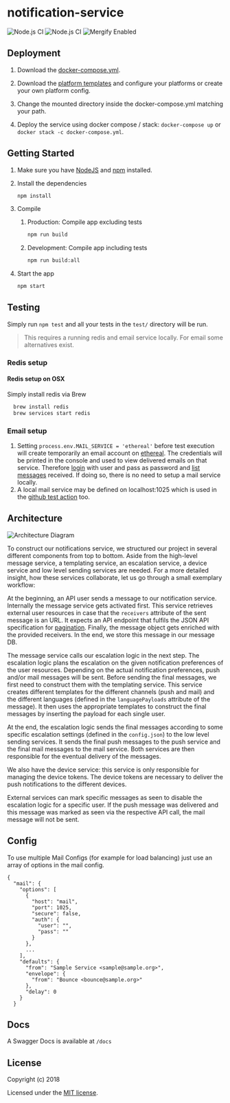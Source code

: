 # notification-service

![Node.js CI](https://github.com/schul-cloud/node-notification-service/workflows/Node.js%20CI/badge.svg)
![Node.js CI](https://github.com/schul-cloud/node-notification-service/workflows/Node.js%20CI/badge.svg?branch=develop)
![Mergify Enabled](https://img.shields.io/endpoint.svg?url=https://dashboard.mergify.io/badges/schul-cloud/node-notification-service&style=flat)

## Deployment

1. Download the <a href="https://github.com/schul-cloud/node-notification-service/blob/master-v4/docker-compose.yml" download>docker-compose.yml</a>.

1. Download the [platform templates](https://github.com/schul-cloud/node-notification-service/tree/master-v4/platforms) and configure your platforms or create your own platform config.

1. Change the mounted directory inside the docker-compose.yml matching your path.

1. Deploy the service using docker compose / stack:
   `docker-compose up` or `docker stack -c docker-compose.yml`.

## Getting Started

1. Make sure you have [NodeJS](https://nodejs.org/) and [npm](https://www.npmjs.com/) installed.
2. Install the dependencies

   ```bash
   npm install
   ```

3. Compile

   1. Production: Compile app excluding tests

      ```bash
      npm run build
      ```

   2. Development: Compile app including tests

      ```bash
      npm run build:all
      ```

4. Start the app

   ```bash
   npm start
   ```

## Testing

Simply run `npm test` and all your tests in the `test/` directory will be run.

> This requires a running redis and email service locally. For email some alternatives exist.

### Redis setup

#### Redis setup on OSX

Simply install redis via Brew

```bash
  brew install redis
  brew services start redis
```

### Email setup

1. Setting `process.env.MAIL_SERVICE = 'ethereal'` before test execution will create temporarily an email account on [ethereal](https://ethereal.email/). The credentials will be printed in the console and used to view delivered emails on that service. Therefore [login](https://ethereal.email/login) with user and pass as password and [list messages](https://ethereal.email/messages) received. If doing so, there is no need to setup a mail service locally.
2. A local mail service may be defined on localhost:1025 which is used in the [github test action](https://github.com/hpi-schul-cloud/node-notification-service/blob/ed12ab488e29e057410f4a904dccf68a71e107c9/.github/workflows/nodejs.yml#L19) too.

## Architecture

![Architecture Diagram](https://user-images.githubusercontent.com/12249969/43454900-9ee6c4e6-94be-11e8-97b1-ed1371d3dece.png)

To construct our notifications service, we structured our project in several different components from top to bottom. Aside from the high-level message service, a templating service, an escalation service, a device service and low level sending services are needed. For a more detailed insight, how these services collaborate, let us go through a small exemplary workflow:

At the beginning, an API user sends a message to our notification service. Internally the message service gets activated first. This service retrieves external user resources in case that the `receivers` attribute of the sent message is an URL. It expects an API endpoint that fulfils the JSON API specification for [pagination](http://jsonapi.org/format/#fetching-pagination). Finally, the message object gets enriched with the provided receivers. In the end, we store this message in our message DB.

The message service calls our escalation logic in the next step. The escalation logic plans the escalation on the given notification preferences of the user resources. Depending on the actual notification preferences, push and/or mail messages will be sent. Before sending the final messages, we first need to construct them with the templating service. This service creates different templates for the different channels (push and mail) and the different languages (defined in the `languagePayloads` attribute of the message). It then uses the appropriate templates to construct the final messages by inserting the payload for each single user.

At the end, the escalation logic sends the final messages according to some specific escalation settings (defined in the `config.json`) to the low level sending services. It sends the final push messages to the push service and the final mail messages to the mail service. Both services are then responsible for the eventual delivery of the messages.

We also have the device service: this service is only responsible for managing the device tokens. The device tokens are necessary to deliver the push notifications to the different devices.

External services can mark specific messages as seen to disable the escalation logic for a specific user. If the push message was delivered and this message was marked as seen via the respective API call, the mail message will not be sent.

## Config

To use multiple Mail Configs (for example for load balancing) just use an array of options in the mail config.

```
{
  "mail": {
    "options": [
      {
        "host": "mail",
        "port": 1025,
        "secure": false,
        "auth": {
          "user": "",
          "pass": ""
        }
      },
      ...
    ],
    "defaults": {
      "from": "Sample Service <sample@sample.org>",
      "envelope": {
        "from": "Bounce <bounce@sample.org>"
      },
      "delay": 0
    }
  }
```

## Docs

A Swagger Docs is available at `/docs`

## License

Copyright (c) 2018

Licensed under the [MIT license](LICENSE).
